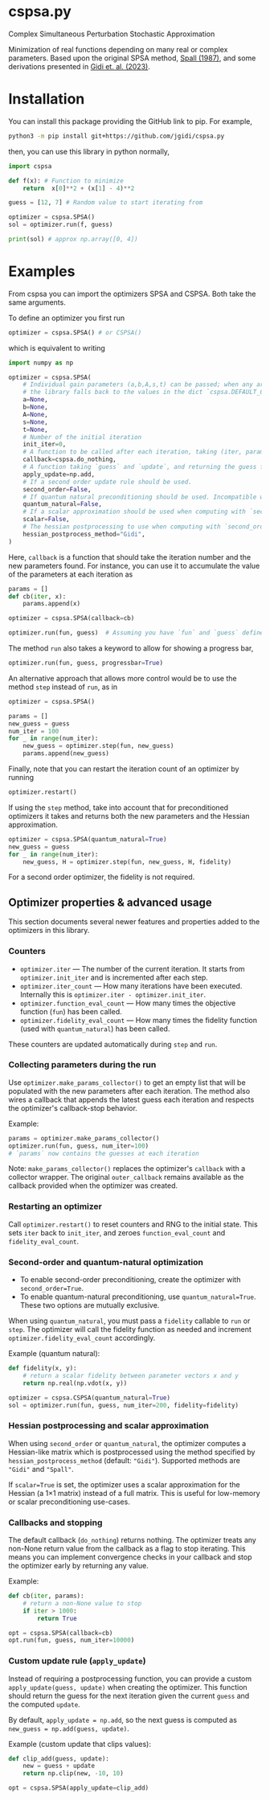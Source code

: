 # cspsa.py
Complex Simultaneous Perturbation Stochastic Approximation

Minimization of real functions depending on many real or complex parameters.
Based upon the original SPSA method, [Spall (1987)](https://ieeexplore.ieee.org/document/4789489), and some derivations presented in [Gidi et. al. (2023)](https://journals.aps.org/pra/abstract/10.1103/PhysRevA.108.032409).

# Installation

You can install this package providing the GitHub link to pip. For example,
``` sh
python3 -m pip install git+https://github.com/jgidi/cspsa.py
```

then, you can use this library in python normally,

``` python
import cspsa

def f(x): # Function to minimize
    return  x[0]**2 + (x[1] - 4)**2

guess = [12, 7] # Random value to start iterating from

optimizer = cspsa.SPSA()
sol = optimizer.run(f, guess)

print(sol) # approx np.array([0, 4])
```

# Examples

From cspsa you can import the optimizers SPSA and CSPSA. Both take the same arguments.

To define an optimizer you first run

``` python
optimizer = cspsa.SPSA() # or CSPSA()
```

which is equivalent to writing

``` python
import numpy as np

optimizer = cspsa.SPSA(
    # Individual gain parameters (a,b,A,s,t) can be passed; when any are None,
    # the library falls back to the values in the dict `cspsa.DEFAULT_GAINS`.
    a=None,
    b=None,
    A=None,
    s=None,
    t=None,
    # Number of the initial iteration
    init_iter=0,  
    # A function to be called after each iteration, taking (iter, params).
    callback=cspsa.do_nothing,  
    # A function taking `guess` and `update`, and returning the guess for the next iteration
    apply_update=np.add,
    # If a second order update rule should be used.
    second_order=False,
    # If quantum natural preconditioning should be used. Incompatible with `second_order`.
    quantum_natural=False,  
    # If a scalar approximation should be used when computing with `second_order` or `quantum_natural`.
    scalar=False,
    # The hessian postprocessing to use when computing with `second_order` or `quantum_natural`
    hessian_postprocess_method="Gidi",
)
```

Here, `callback` is a function that should take the iteration number and the new parameters found. For instance, you can use it to accumulate the value of the parameters at each iteration as

``` python
params = []
def cb(iter, x):
    params.append(x)

optimizer = cspsa.SPSA(callback=cb)

optimizer.run(fun, guess)  # Assuming you have `fun` and `guess` defined
```
The method `run` also takes a keyword to allow for showing a progress bar,
``` python
optimizer.run(fun, guess, progressbar=True)
```

An alternative approach that allows more control would be to use the method `step` instead of `run`, as in

``` python
optimizer = cspsa.SPSA()

params = []
new_guess = guess
num_iter = 100
for _ in range(num_iter):
    new_guess = optimizer.step(fun, new_guess)
    params.append(new_guess)
```

Finally, note that you can restart the iteration count of an optimizer by running

``` python
optimizer.restart()
```

If using the `step` method, take into account that for preconditioned optimizers it takes and returns both the new parameters and the Hessian approximation.
```python
optimizer = cspsa.SPSA(quantum_natural=True)
new_guess = guess
for _ in range(num_iter):
    new_guess, H = optimizer.step(fun, new_guess, H, fidelity)
```
For a second order optimizer, the fidelity is not required.

## Optimizer properties & advanced usage

This section documents several newer features and properties added to the optimizers in this library.

### Counters

- `optimizer.iter` — The number of the current iteration. It starts from `optimizer.init_iter` and is incremented after each step.
- `optimizer.iter_count` — How many iterations have been executed. Internally this is `optimizer.iter - optimizer.init_iter`.
- `optimizer.function_eval_count` — How many times the objective function (`fun`) has been called.
- `optimizer.fidelity_eval_count` — How many times the fidelity function (used with `quantum_natural`) has been called.

These counters are updated automatically during `step` and `run`.

### Collecting parameters during the run

Use `optimizer.make_params_collector()` to get an empty list that will be populated with the new parameters after each iteration. The method also wires a callback that appends the latest guess each iteration and respects the optimizer's callback-stop behavior.

Example:

```python
params = optimizer.make_params_collector()
optimizer.run(fun, guess, num_iter=100)
# `params` now contains the guesses at each iteration
```

Note: `make_params_collector()` replaces the optimizer's `callback` with a collector wrapper. The original `outer_callback` remains available as the callback provided when the optimizer was created.

### Restarting an optimizer

Call `optimizer.restart()` to reset counters and RNG to the initial state. This sets `iter` back to `init_iter`, and zeroes `function_eval_count` and `fidelity_eval_count`.

### Second-order and quantum-natural optimization

- To enable second-order preconditioning, create the optimizer with `second_order=True`.
- To enable quantum-natural preconditioning, use `quantum_natural=True`. These two options are mutually exclusive.

When using `quantum_natural`, you must pass a `fidelity` callable to `run` or `step`. The optimizer will call the fidelity function as needed and increment `optimizer.fidelity_eval_count` accordingly.

Example (quantum natural):

```python
def fidelity(x, y):
    # return a scalar fidelity between parameter vectors x and y
    return np.real(np.vdot(x, y))

optimizer = cspsa.CSPSA(quantum_natural=True)
sol = optimizer.run(fun, guess, num_iter=200, fidelity=fidelity)
```

### Hessian postprocessing and scalar approximation

When using `second_order` or `quantum_natural`, the optimizer computes a Hessian-like matrix which is postprocessed using the method specified by `hessian_postprocess_method` (default: `"Gidi"`). Supported methods are `"Gidi"` and `"Spall"`.

If `scalar=True` is set, the optimizer uses a scalar approximation for the Hessian (a 1×1 matrix) instead of a full matrix. This is useful for low-memory or scalar preconditioning use-cases.

### Callbacks and stopping

The default callback (`do_nothing`) returns nothing. The optimizer treats any non-None return value from the callback as a flag to stop iterating. This means you can implement convergence checks in your callback and stop the optimizer early by returning any value.

Example:

```python
def cb(iter, params):
    # return a non-None value to stop
    if iter > 1000:
        return True

opt = cspsa.SPSA(callback=cb)
opt.run(fun, guess, num_iter=10000)
```

### Custom update rule (`apply_update`)

Instead of requiring a postprocessing function, you can provide a custom `apply_update(guess, update)` when creating the optimizer. This function should return the guess for the next iteration given the current `guess` and the computed `update`.

By default, `apply_update = np.add`, so the next guess is computed as `new_guess = np.add(guess, update)`.

Example (custom update that clips values):

```python
def clip_add(guess, update):
    new = guess + update
    return np.clip(new, -10, 10)

opt = cspsa.SPSA(apply_update=clip_add)
```
